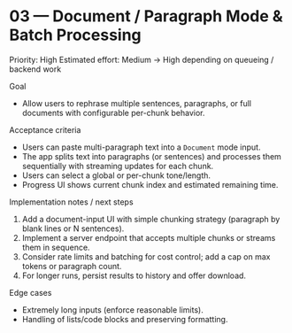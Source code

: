 # 03 — Document / Paragraph Mode & Batch Processing

Priority: High
Estimated effort: Medium → High depending on queueing / backend work

Goal
- Allow users to rephrase multiple sentences, paragraphs, or full documents with configurable per-chunk behavior.

Acceptance criteria
- Users can paste multi-paragraph text into a `Document` mode input.
- The app splits text into paragraphs (or sentences) and processes them sequentially with streaming updates for each chunk.
- Users can select a global or per-chunk tone/length.
- Progress UI shows current chunk index and estimated remaining time.

Implementation notes / next steps
1. Add a document-input UI with simple chunking strategy (paragraph by blank lines or N sentences).
2. Implement a server endpoint that accepts multiple chunks or streams them in sequence.
3. Consider rate limits and batching for cost control; add a cap on max tokens or paragraph count.
4. For longer runs, persist results to history and offer download.

Edge cases
- Extremely long inputs (enforce reasonable limits).
- Handling of lists/code blocks and preserving formatting.
